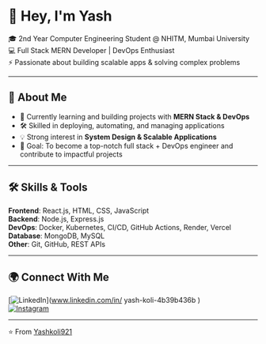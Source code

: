 # 👋 Hey, I'm Yash  

🎓 2nd Year Computer Engineering Student @ NHITM, Mumbai University  
💻 Full Stack MERN Developer | DevOps Enthusiast  
⚡ Passionate about building scalable apps & solving complex problems  

---

## 🚀 About Me  
- 🌱 Currently learning and building projects with **MERN Stack & DevOps**  
- 🛠️ Skilled in deploying, automating, and managing applications  
- 💡 Strong interest in **System Design & Scalable Applications**  
- 🎯 Goal: To become a top-notch full stack + DevOps engineer and contribute to impactful projects  

---

## 🛠️ Skills & Tools  
**Frontend**: React.js, HTML, CSS, JavaScript  
**Backend**: Node.js, Express.js  
**DevOps**: Docker, Kubernetes, CI/CD, GitHub Actions, Render, Vercel  
**Database**: MongoDB, MySQL  
**Other**: Git, GitHub, REST APIs  

---

## 🌍 Connect With Me  
[![LinkedIn](https://img.shields.io/badge/LinkedIn-blue?logo=linkedin&logoColor=white)](www.linkedin.com/in/
yash-koli-4b39b436b
)  
[![Instagram](https://img.shields.io/badge/Instagram-%23E4405F.svg?&logo=instagram&logoColor=white)](https://www.instagram.com/dev_yash_koli?igsh=aTk3MWQ4cGZicHB2)  

---
⭐️ From [Yashkoli921](https://github.com/Yashkoli921)
